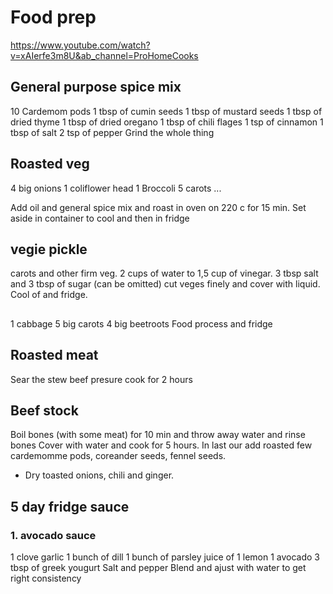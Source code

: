 # Food prep
https://www.youtube.com/watch?v=xAIerfe3m8U&ab_channel=ProHomeCooks
## General purpose spice mix
10 Cardemom pods
1 tbsp of cumin seeds
1 tbsp of mustard seeds
1 tbsp of dried thyme
1 tbsp of dried oregano
1 tbsp of chili flages
1 tsp of cinnamon
1 tbsp of salt
2 tsp of pepper
Grind the whole thing

## Roasted veg
4 big onions
1 coliflower head
1 Broccoli
5 carots
...

Add oil and general spice mix and roast in oven on 220 c for 15 min.
Set aside in container to cool and then in fridge

## vegie pickle
carots and other firm veg.
2 cups of water to 1,5 cup of vinegar. 3 tbsp salt and 3 tbsp of sugar (can be omitted)
cut veges finely and cover with liquid. Cool of and fridge.

##
1 cabbage
5 big carots
4 big beetroots
Food process and fridge

## Roasted meat
Sear the stew beef
presure cook for 2 hours

## Beef stock
Boil bones (with some meat) for 10 min and throw away water and rinse bones 
Cover with water and cook for 5 hours.
In last our add roasted few cardemomme pods, coreander seeds, fennel seeds.
+ Dry toasted onions, chili and ginger.


## 5 day fridge sauce
### 1. avocado sauce
1 clove garlic
1 bunch of dill
1 bunch of parsley 
juice of 1 lemon
1 avocado
3 tbsp of greek yougurt
Salt and pepper
Blend and ajust with water to get right consistency


